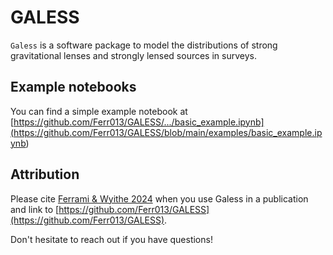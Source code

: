 # GALESS

``Galess`` is a software package to model the distributions of strong gravitational lenses and strongly lensed sources in surveys.



Example notebooks
-----------------

You can find a simple example notebook at [https://github.com/Ferr013/GALESS/.../basic_example.ipynb](<https://github.com/Ferr013/GALESS/blob/main/examples/basic_example.ipynb>)



Attribution
-----------
Please cite [Ferrami & Wyithe 2024](https://arxiv.org/>) when you use Galess in a publication and link to [https://github.com/Ferr013/GALESS](https://github.com/Ferr013/GALESS).

Don't hesitate to reach out if you have questions!
